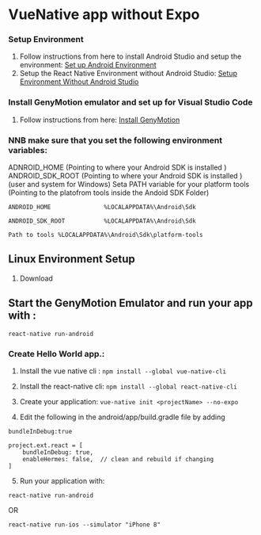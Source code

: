 # VueNative app without Expo

### Setup Environment
1. Follow instructions from here to install Android Studio and setup the environment: [Set up Android Environment](https://reactnative.dev/docs/environment-setup)
2. Setup the React Native Environment without Android Studio: [Setup Environment Without Android Studio](https://medium.com/@rodrigoklosowski/an-updated-guide-to-installing-react-native-without-android-studio-e3a87b4e1112)

### Install GenyMotion emulator and set up for Visual Studio Code
1. Follow instructions from here: [Install GenyMotion](https://codeloop.org/connect-genymotion-emulator-with-react-native/)

### NNB make sure that you set the following environment variables:

ADNROID_HOME (Pointing to where your Android SDK is installed )
ANDROID_SDK_ROOT (Pointing to where your Android SDK is installed )
 (user and system for Windows)
 Seta PATH variable for your platform tools (Pointing to the platofrom tools inside the Andoid SDK Folder)

```ANDROID_HOME               %LOCALAPPDATA%\Android\Sdk```

```ANDROID_SDK_ROOT           %LOCALAPPDATA%\Android\Sdk```

```Path to tools %LOCALAPPDATA%\Android\Sdk\platform-tools```

## Linux Environment Setup

1. Download 

## Start the GenyMotion Emulator and run your app with :

```react-native run-android```

### Create Hello World  app.:

1. Install the vue native cli : ```npm install --global vue-native-cli```

2. Install the react-native cli: ```npm install --global react-native-cli```

3. Create your application: ```vue-native init <projectName> --no-expo```

4. Edit the following in the android/app/build.gradle file by adding

```bundleInDebug:true```

```
project.ext.react = [
    bundleInDebug: true,
    enableHermes: false,  // clean and rebuild if changing
]
```

5. Run your application with:

```react-native run-android```

OR

```react-native run-ios --simulator "iPhone 8"```




